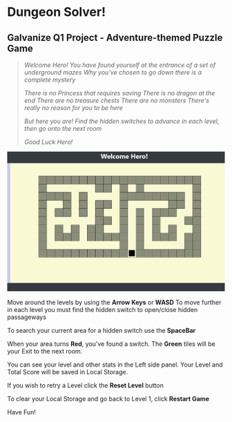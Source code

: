 # Dungeon Solver!
## Galvanize Q1 Project - Adventure-themed Puzzle Game

>_Welcome Hero! You have found yourself at the entrance of a set of underground mazes_
>_Why you've chosen to go down there is a complete mystery_
>
>_There is no Princess that requires saving_
>_There is no dragon at the end_
>_There are no treasure chests_
>_There are no monsters_
>_There's really no reason for you to be here_
>
>_But here you are! Find the hidden switches to advance in each level, then go onto the next room_
>
>_Good Luck Hero!_

![Dungeon Pic](imgCap.png)


Move around the levels by using the **Arrow Keys** or **WASD**
To move further in each level you must find the hidden switch to open/close hidden passageways

To search your current area for a hidden switch use the **SpaceBar**

When your area turns **Red**, you've found a switch. The **Green** tiles will be your Exit to the next room.

You can see your level and other stats in the Left side panel. Your Level and Total Score will be saved in Local Storage.

If you wish to retry a Level click the **Reset Level** button

To clear your Local Storage and go back to Level 1, click **Restart Game**


Have Fun!
